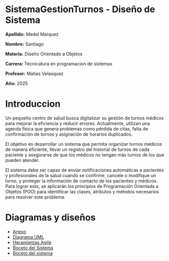 # **SistemaGestionTurnos - Diseño de Sistema**

**Apellido:** Medel Marquez

**Nombre:** Santiago 

**Materia:** Diseño Orientado a Objetos

**Carrera:**  Tecnicatura en programacion de sistemas 

**Profesor:** Matias Velasquez

**Año:** 2025

# **Introduccion**

Un pequeño centro de salud busca digitalizar su gestión de turnos médicos para mejorar la eficiencia y reducir errores. Actualmente, utilizan una agenda física que genera problemas como pérdida de citas, falta de confirmación de turnos y asignación de horarios duplicados. 

El objetivo es desarrollar un sistema que permita organizar turnos médicos de manera eficiente, llevar un registro del historial de turnos de cada paciente y asegurarse de que los médicos no tengan más turnos de los que pueden atender. 

El sistema debe ser capaz de enviar notificaciones automáticas a pacientes y profesionales de la salud cuando se confirme, cancele o modifique un turno, y proteger la información de contacto de los pacientes y médicos. Para lograr esto, se aplicarán los principios de Programación Orientada a Objetos (POO) para identificar las clases, atributos y métodos necesarios para resolver este problema.

# **Diagramas y diseños**
*  [Anexo](https://github.com/santimarM/SistemaGestionTurnos/blob/main/anexos.md)
*  [Diagrama UML](https://github.com/santimarM/SistemaGestionTurnos/blob/main/diagramasUML.md)
*  [Heramientas Agile](https://github.com/santimarM/SistemaGestionTurnos/blob/main/herramientas_agile.md)
*  [Boceto del Sistema ](https://github.com/user-attachments/assets/cc5f17cd-8ed8-4d30-8448-5e7c9d31ea94)
*  [Boceto del sistema](https://github.com/santimarM/SistemaGestionTurnos/blob/main/boceto%20final.png)


